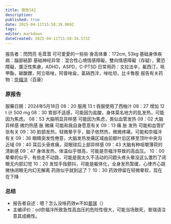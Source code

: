 ```yaml
---
title: 报告142
description: 
published: true
date: 2025-04-11T15:58:39.009Z
tags: 
editor: markdown
dateCreated: 2025-04-11T15:58:34.573Z
---
```


报告者：閃閃亮 毛茸茸 可可愛愛的一些些
身高体重：172cm, 53kg
基础身体疾病：腦部結節
基础神经异常：混合性心境情感障礙，雙向情感障礙（存疑），驚恐障礙，廣泛性焦慮，ADHD，ASPD，C-PTSD
日常用药：文拉法辛，氟西汀，哌甲酯，碳酸鋰，阿立哌唑，阿普唑侖，氯硝西泮，唑吡坦，比卡魯胺
报告有关药物：[奈福泮](/NFP/)（百康）

### 原报告
服藥日期：2024年5月18日
08：20 服用 13 t  吞服使用了西柚汁
08：27 增加 12 t  计 500 mg
08：30 胃部不适感，可能因为盐酸，身体莫名地方的乱发热，可能因为焦虑。
08：53 大脑明显异样感 可能因为焦虑，类似血管发热
09：02 大脑异样感 微灼热感 胀 微痛  可能和我自身愿意有关
09：13 痛 胀 发热  可能和血管扩张有关
09：30 脸部发热，轻微晕乎乎，脑子依然热，微微疼痛，可能和奈福泮有关
09：36 眼睛突发性倦意，大脑发热发痛区域由前额叶后区移至顶叶中央沟近域
09：40 耳后头骨疼痛，双眼球后上部异样感
09：43 大脑有种咀嚼薄荷的清新感
09：47 身体发热，体温似乎很高，可能是奈福泮导致的高血压。
10：00 晕晕的似乎，有些走不动路，可能是我太久不活动的问题头疼头晕没这么激烈了闭眼无内部幻觉
10：20 发现手指颤抖，可能是躯体化，全身发热暂缓，心律齐心跳微快闭眼无内幻无解离   药效似乎就到这了？
10：30 药效停留在轻微晕软，现在在下降
### 总结
- 报告者自述：嗯？怎么没啥药效w不如[普瑞](/PR80/)（）
- 主编评价：od奈福泮所致急性高血压的危险性很大，可能当场致死，普瑞请注意其成瘾性。